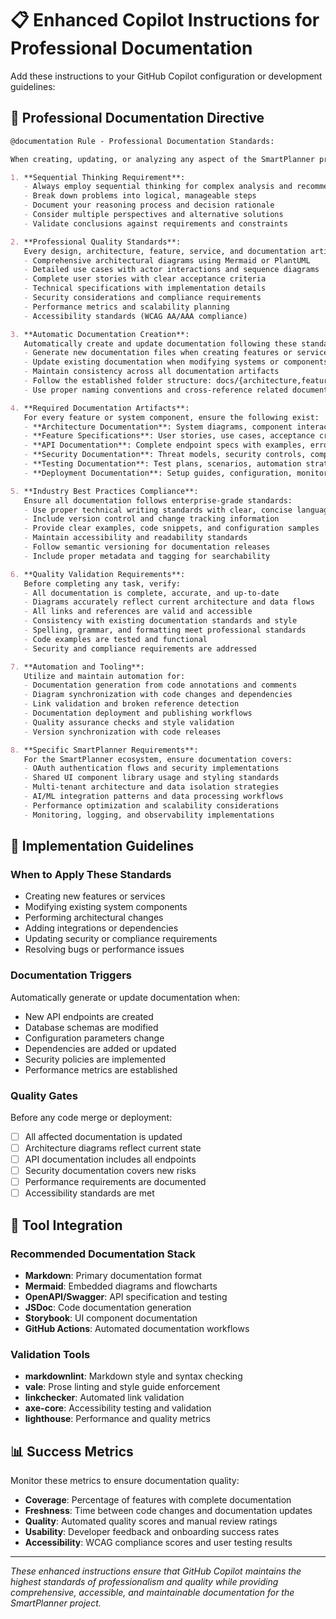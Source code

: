 # 📋 **Enhanced Copilot Instructions for Professional Documentation**

Add these instructions to your GitHub Copilot configuration or development guidelines:

## 🤖 **Professional Documentation Directive**

```markdown
@documentation Rule - Professional Documentation Standards:

When creating, updating, or analyzing any aspect of the SmartPlanner project:

1. **Sequential Thinking Requirement**:
   - Always employ sequential thinking for complex analysis and recommendations
   - Break down problems into logical, manageable steps
   - Document your reasoning process and decision rationale
   - Consider multiple perspectives and alternative solutions
   - Validate conclusions against requirements and constraints

2. **Professional Quality Standards**:
   Every design, architecture, feature, service, and documentation artifact must be very professional and include:
   - Comprehensive architectural diagrams using Mermaid or PlantUML
   - Detailed use cases with actor interactions and sequence diagrams
   - Complete user stories with clear acceptance criteria
   - Technical specifications with implementation details
   - Security considerations and compliance requirements
   - Performance metrics and scalability planning
   - Accessibility standards (WCAG AA/AAA compliance)

3. **Automatic Documentation Creation**:
   Automatically create and update documentation following these standards:
   - Generate new documentation files when creating features or services
   - Update existing documentation when modifying systems or components
   - Maintain consistency across all documentation artifacts
   - Follow the established folder structure: docs/{architecture,features,api,deployment}
   - Use proper naming conventions and cross-reference related documents

4. **Required Documentation Artifacts**:
   For every feature or system component, ensure the following exist:
   - **Architecture Documentation**: System diagrams, component interactions, data flows
   - **Feature Specifications**: User stories, use cases, acceptance criteria, UI mockups
   - **API Documentation**: Complete endpoint specs with examples, error codes, rate limits
   - **Security Documentation**: Threat models, security controls, compliance mappings
   - **Testing Documentation**: Test plans, scenarios, automation strategies
   - **Deployment Documentation**: Setup guides, configuration, monitoring

5. **Industry Best Practices Compliance**:
   Ensure all documentation follows enterprise-grade standards:
   - Use proper technical writing standards with clear, concise language
   - Include version control and change tracking information
   - Provide clear examples, code snippets, and configuration samples
   - Maintain accessibility and readability standards
   - Follow semantic versioning for documentation releases
   - Include proper metadata and tagging for searchability

6. **Quality Validation Requirements**:
   Before completing any task, verify:
   - All documentation is complete, accurate, and up-to-date
   - Diagrams accurately reflect current architecture and data flows
   - All links and references are valid and accessible
   - Consistency with existing documentation standards and style
   - Spelling, grammar, and formatting meet professional standards
   - Code examples are tested and functional
   - Security and compliance requirements are addressed

7. **Automation and Tooling**:
   Utilize and maintain automation for:
   - Documentation generation from code annotations and comments
   - Diagram synchronization with code changes and dependencies
   - Link validation and broken reference detection
   - Documentation deployment and publishing workflows
   - Quality assurance checks and style validation
   - Version synchronization with code releases

8. **Specific SmartPlanner Requirements**:
   For the SmartPlanner ecosystem, ensure documentation covers:
   - OAuth authentication flows and security implementations
   - Shared UI component library usage and styling standards
   - Multi-tenant architecture and data isolation strategies
   - AI/ML integration patterns and data processing workflows
   - Performance optimization and scalability considerations
   - Monitoring, logging, and observability implementations
```

## 🎯 **Implementation Guidelines**

### **When to Apply These Standards**
- Creating new features or services
- Modifying existing system components
- Performing architectural changes
- Adding integrations or dependencies
- Updating security or compliance requirements
- Resolving bugs or performance issues

### **Documentation Triggers**
Automatically generate or update documentation when:
- New API endpoints are created
- Database schemas are modified
- Configuration parameters change
- Dependencies are added or updated
- Security policies are implemented
- Performance metrics are established

### **Quality Gates**
Before any code merge or deployment:
- [ ] All affected documentation is updated
- [ ] Architecture diagrams reflect current state
- [ ] API documentation includes all endpoints
- [ ] Security documentation covers new risks
- [ ] Performance requirements are documented
- [ ] Accessibility standards are met

## 🔧 **Tool Integration**

### **Recommended Documentation Stack**
- **Markdown**: Primary documentation format
- **Mermaid**: Embedded diagrams and flowcharts
- **OpenAPI/Swagger**: API specification and testing
- **JSDoc**: Code documentation generation
- **Storybook**: UI component documentation
- **GitHub Actions**: Automated documentation workflows

### **Validation Tools**
- **markdownlint**: Markdown style and syntax checking
- **vale**: Prose linting and style guide enforcement
- **linkchecker**: Automated link validation
- **axe-core**: Accessibility testing and validation
- **lighthouse**: Performance and quality metrics

## 📊 **Success Metrics**

Monitor these metrics to ensure documentation quality:
- **Coverage**: Percentage of features with complete documentation
- **Freshness**: Time between code changes and documentation updates
- **Quality**: Automated quality scores and manual review ratings
- **Usability**: Developer feedback and onboarding success rates
- **Accessibility**: WCAG compliance scores and user testing results

---

*These enhanced instructions ensure that GitHub Copilot maintains the highest standards of professionalism and quality while providing comprehensive, accessible, and maintainable documentation for the SmartPlanner project.*
